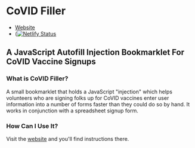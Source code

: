 # CoVID Filler

* [Website](https://covid-injection.netlify.app/)
* ([![Netlify Status](https://api.netlify.com/api/v1/badges/7447f05c-93a8-44ac-aef3-f20732e86808/deploy-status)](https://app.netlify.com/sites/covid-injection/deploys)

## A JavaScript Autofill Injection Bookmarklet For CoVID Vaccine Signups

### What is CoVID Filler?

A small bookmarklet that holds a JavaScript "injection" which helps volunteers who are signing folks up for CoVID vaccines enter user information into a number of forms faster than they could do so by hand. It works in conjunction with a spreadsheet signup form.

### How Can I Use It?

Visit the [website](https://covid-injection.netlify.app/) and you'll find instructions there.